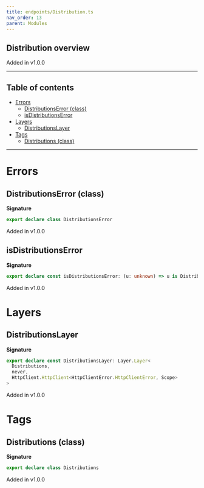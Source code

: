 ```yaml
---
title: endpoints/Distribution.ts
nav_order: 13
parent: Modules
---
```


## Distribution overview

Added in v1.0.0

---

<h2 class="text-delta">Table of contents</h2>

- [Errors](#errors)
  - [DistributionsError (class)](#distributionserror-class)
  - [isDistributionsError](#isdistributionserror)
- [Layers](#layers)
  - [DistributionsLayer](#distributionslayer)
- [Tags](#tags)
  - [Distributions (class)](#distributions-class)

---

# Errors

## DistributionsError (class)

**Signature**

```ts
export declare class DistributionsError
```

Added in v1.0.0

## isDistributionsError

**Signature**

```ts
export declare const isDistributionsError: (u: unknown) => u is DistributionsError
```

Added in v1.0.0

# Layers

## DistributionsLayer

**Signature**

```ts
export declare const DistributionsLayer: Layer.Layer<
  Distributions,
  never,
  HttpClient.HttpClient<HttpClientError.HttpClientError, Scope>
>
```

Added in v1.0.0

# Tags

## Distributions (class)

**Signature**

```ts
export declare class Distributions
```

Added in v1.0.0
